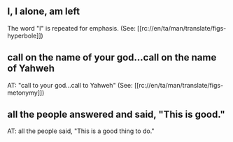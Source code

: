 ## I, I alone, am left ##

The word "I" is repeated for emphasis. (See: [[rc://en/ta/man/translate/figs-hyperbole]])

## call on the name of your god...call on the name of Yahweh ##

AT: "call to your god...call to Yahweh" (See: [[rc://en/ta/man/translate/figs-metonymy]])

## all the people answered and said, "This is good." ##

AT: all the people said, "This is a good thing to do."